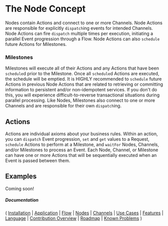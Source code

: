 # The Node Concept

Nodes contain Actions and connect to one or more Channels. Node Actions are responsible for explicitly `dispatch`ing events for intended Channels. Node Actions can fire `dispatch` multiple times per execution, initiating a parallel Event progression through a Flow. Node Actions can also `schedule` future Actions for Milestones.

### Milestones

Milestones will execute all of their Actions and any Actions that have been `schedule`d prior to the Milestone. Once all `schedule`d Actions are executed, the schedule will be emptied.  It is HIGHLY recommended to `schedule` future Actions in previous Node Actions that are related to retrieving or committing information to persistent and/or non-idempotent services.  If you don't do this, you will experience difficult-to-reverse transactional situations during parallel processing. Like Nodes, Milestones also connect to one or more Channels and are responsible for their own `dispatch`ing.

## Actions

Actions are individual axioms about your business rules.  Within an action, you can `dispatch` Event progression, `set` and `get` values to a Request, `schedule` Actions to perform at a Milestone, and `waitFor` Nodes, Channels, and/or Milestones to process an Event.  Each Node, Channel, or Milestone can have one or more Actions that will be sequentially executed when an Event is passed between them.

## Examples

Coming soon!

##### Documentation

( 
[Installation](01-installation.md) | 
[Application](02-application.md) | 
[Flow](03-flow.md) | 
[Nodes](04-nodes.md) | 
[Channels](05-channels.md) | 
[Use Cases](06-use-cases.md) | 
[Features](07-features.md) | 
[Language](08-language.md) | 
[Contribution Overview](09-contribution.md) | 
[Roadmap](10-roadmap.md) | 
[Known Problems](11-known-problems.md)
)